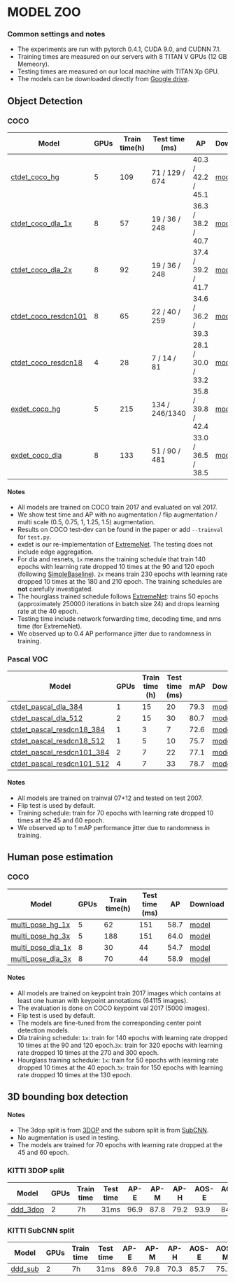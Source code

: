 # MODEL ZOO

### Common settings and notes

- The experiments are run with pytorch 0.4.1, CUDA 9.0, and CUDNN 7.1.
- Training times are measured on our servers with 8 TITAN V GPUs (12 GB Memeory).
- Testing times are measured on our local machine with TITAN Xp GPU. 
- The models can be downloaded directly from [Google drive](https://drive.google.com/open?id=1px-Xg7jXSC79QqgsD1AAGJQkuf5m0zh_).

## Object Detection


### COCO

| Model                    | GPUs |Train time(h)| Test time (ms) |   AP               |  Download | 
|--------------------------|------|-------------|----------------|--------------------|-----------|
|[ctdet\_coco\_hg](../experiments/ctdet_coco_hg.sh)       |   5  |109          | 71 / 129 / 674 | 40.3 / 42.2 / 45.1 | [model](https://drive.google.com/open?id=1cNyDmyorOduMRsgXoUnuyUiF6tZNFxaG) |
|[ctdet\_coco\_dla\_1x](../experiments/ctdet_coco_dla_1x.sh)  |   8  | 57          |  19 / 36 / 248 | 36.3 / 38.2 / 40.7 | [model](https://drive.google.com/open?id=1r89_KNXyDyvUp8NggduG9uKQTMU2DsK_) |
|[ctdet\_coco\_dla\_2x](../experiments/ctdet_coco_dla_2x.sh)  |   8  | 92          |  19 / 36 / 248 | 37.4 / 39.2 / 41.7 | [model](https://drive.google.com/open?id=1pl_-ael8wERdUREEnaIfqOV_VF2bEVRT) |
|[ctdet\_coco\_resdcn101](../experiments/ctdet_coco_resdcn101.sh)|   8  | 65          |  22 / 40 / 259 | 34.6 / 36.2 / 39.3 | [model](https://drive.google.com/open?id=1bTJCbAc1szA9lWU-fvVw52lqR3U2TTry) |
|[ctdet\_coco\_resdcn18](../experiments/ctdet_coco_resdcn18.sh) |   4  | 28          |  7 / 14 / 81   | 28.1 / 30.0 / 33.2 | [model](https://drive.google.com/open?id=1b-_sjq1Pe_dVxt5SeFmoadMfiPTPZqpz) |
|[exdet\_coco\_hg](../experiments/exdet_coco_hg.sh)       |   5  |215          | 134 / 246/1340 | 35.8 / 39.8 / 42.4 | [model](https://drive.google.com/open?id=1-5bT5ZF8bXriJ-wAvOjJFrBLvZV2-mlV) |
|[exdet\_coco\_dla](../experiments/exdet_coco_dla.sh)      |   8  |133          | 51 / 90 / 481  | 33.0 / 36.5 / 38.5 | [model](https://drive.google.com/open?id=1PFcEqN0KjFuq9XaqzB7TkVD3pvXZx04e) |

#### Notes

- All models are trained on COCO train 2017 and evaluated on val 2017. 
- We show test time and AP with no augmentation / flip augmentation / multi scale (0.5, 0.75, 1, 1.25, 1.5) augmentation. 
- Results on COCO test-dev can be found in the paper or add `--trainval` for `test.py`. 
- exdet is our re-implementation of [ExtremeNet](https://github.com/xingyizhou/ExtremeNet). The testing does not include edge aggregation.
- For dla and resnets, `1x` means the training schedule that train 140 epochs with learning rate dropped 10 times at the 90 and 120 epoch (following [SimpleBaseline](https://github.com/Microsoft/human-pose-estimation.pytorch)). `2x` means train 230 epochs with learning rate dropped 10 times at the 180 and 210 epoch. The training schedules are **not** carefully investigated.
- The hourglass trained schedule follows [ExtremeNet](https://github.com/xingyizhou/ExtremeNet): trains 50 epochs (approximately 250000 iterations in batch size 24) and drops learning rate at the 40 epoch.
- Testing time include network forwarding time, decoding time, and nms time (for ExtremeNet).
- We observed up to 0.4 AP performance jitter due to randomness in training. 

### Pascal VOC

| Model                           |GPUs| Train time (h)| Test time (ms) | mAP  | Download  |
|---------------------------------|----|---------------|----------------|------|-----------|
|[ctdet\_pascal\_dla\_384](../experiments/ctdet_pascal_dla_384.sh)      | 1  |15             | 20             | 79.3 | [model](https://drive.google.com/open?id=1IC3FZkxAQHm2rxoIGmS4YluYpZxwYkJf) |
|[ctdet\_pascal\_dla\_512](../experiments/ctdet_pascal_dla_512.sh)      | 2  |15             | 30             | 80.7 | [model](https://drive.google.com/open?id=1jIfK9EyqzNcupxGsp3YRnEiewrIG4_Ma) |
|[ctdet\_pascal\_resdcn18\_384](../experiments/ctdet_pascal_resdcn18_384.sh) | 1  |3              | 7              | 72.6 | [model](https://drive.google.com/open?id=1Kq27D1uoPZK42j2alDWmCGyqRU2ob1BX) |
|[ctdet\_pascal\_resdcn18\_512](../experiments/ctdet_pascal_resdcn18_512.sh) | 1  |5              | 10             | 75.7 | [model](https://drive.google.com/open?id=1MRUJTTJ4-ZDN0Y-zQOqQBqjrQMcXFzet) |
|[ctdet\_pascal\_resdcn101\_384](../experiments/ctdet_pascal_resdcn101_384.sh)| 2  |7              | 22             | 77.1 | [model](https://drive.google.com/open?id=11YXE04zILuXA5-kaYQEEg0ljNKBe6GPO) |
|[ctdet\_pascal\_resdcn101\_512](../experiments/ctdet_pascal_resdcn101_512.sh)| 4  |7              | 33             | 78.7 | [model](https://drive.google.com/open?id=1xhEf-a_y2Di6YdyPpCIj0-kVFjQvDf9N) |

#### Notes
- All models are trained on trainval 07+12 and tested on test 2007.
- Flip test is used by default.
- Training schedule: train for 70 epochs with learning rate dropped 10 times at the 45 and 60 epoch.
- We observed up to 1 mAP performance jitter due to randomness in training.

## Human pose estimation

### COCO

| Model                    | GPUs |Train time(h)| Test time (ms) |   AP        |  Download | 
|--------------------------|------|-------------|----------------|-------------|-----------|
|[multi\_pose\_hg_1x](../experiments/multi_pose_hg_1x.sh)    |   5  |62           | 151            | 58.7        | [model](https://drive.google.com/open?id=1HBB5KRaSj-m-vtpGESm7_3evNP5Y84RS) |
|[multi\_pose\_hg_3x](../experiments/multi_pose_hg_3x.sh)    |   5  |188          | 151            | 64.0        | [model](https://drive.google.com/open?id=1n6EvwhTbz7LglVXXlL9irJia7YuakHdB) |
|[multi\_pose\_dla_1x](../experiments/multi_pose_dla_1x.sh)   |   8  |30           | 44             | 54.7        | [model](https://drive.google.com/open?id=1VeiRtuXfCbmhQNGV-XWL6elUzpuWN-4K) |
|[multi\_pose\_dla_3x](../experiments/multi_pose_dla_3x.sh)   |   8  |70           | 44             | 58.9        | [model](https://drive.google.com/open?id=1PO1Ax_GDtjiemEmDVD7oPWwqQkUu28PI) |

#### Notes
- All models are trained on keypoint train 2017 images which contains at least one human with keypoint annotations (64115 images).
- The evaluation is done on COCO keypoint val 2017 (5000 images).
- Flip test is used by default.
- The models are fine-tuned from the corresponding center point detection models.
- Dla training schedule: `1x`: train for 140 epochs with learning rate dropped 10 times at the 90 and 120 epoch.`3x`: train for 320 epochs with learning rate dropped 10 times at the 270 and 300 epoch.
- Hourglass training schedule: `1x`: train for 50 epochs with learning rate dropped 10 times at the 40 epoch.`3x`: train for 150 epochs with learning rate dropped 10 times at the 130 epoch.

## 3D bounding box detection

#### Notes
- The 3dop split is from [3DOP](https://papers.nips.cc/paper/5644-3d-object-proposals-for-accurate-object-class-detection) and the suborn split is from [SubCNN](https://github.com/tanshen/SubCNN).
- No augmentation is used in testing.
- The models are trained for 70 epochs with learning rate dropped at the 45 and 60 epoch.

### KITTI 3DOP split

|Model       |GPUs|Train time|Test time|AP-E|AP-M|AP-H|AOS-E|AOS-M|AOS-H|BEV-E|BEV-M|BEV-H| Download |
|------------|----|----------|---------|----|----|----|-----|-----|-----|-----|-----|-----|----------|
|[ddd_3dop](../experiments/ddd_3dop.sh)|2   | 7h       |  31ms   |96.9|87.8|79.2|93.9 |84.3 |75.7 |34.0 |30.5 |26.8 | [model](https://drive.google.com/open?id=1znsM6E-aVTkATreDuUVxoU0ajL1az8rz)|

### KITTI SubCNN split

|Model       |GPUs|Train time|Test time|AP-E|AP-M|AP-H|AOS-E|AOS-M|AOS-H|BEV-E|BEV-M|BEV-H| Download |
|------------|----|----------|---------|----|----|----|-----|-----|-----|-----|-----|-----|----------|
|[ddd_sub](../experiments/ddd_sub.sh) |2   | 7h       |  31ms   |89.6|79.8|70.3|85.7 |75.2 |65.9 |34.9 |27.7 |26.4 | [model](https://drive.google.com/open?id=15XuJxTxCBnA8O37M_ghjppnWmVnjC0Hp)|